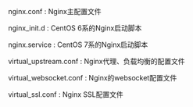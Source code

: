 nginx.conf : Nginx主配置文件

nginx_init.d : CentOS 6系的Nginx启动脚本

nginx.service : CentOS 7系的Nginx启动脚本

virtual_upstream.conf : Nginx代理、负载均衡的配置文件

virtual_websocket.conf : Nginx的websocket配置文件

virtual_ssl.conf : Nginx SSL配置文件
